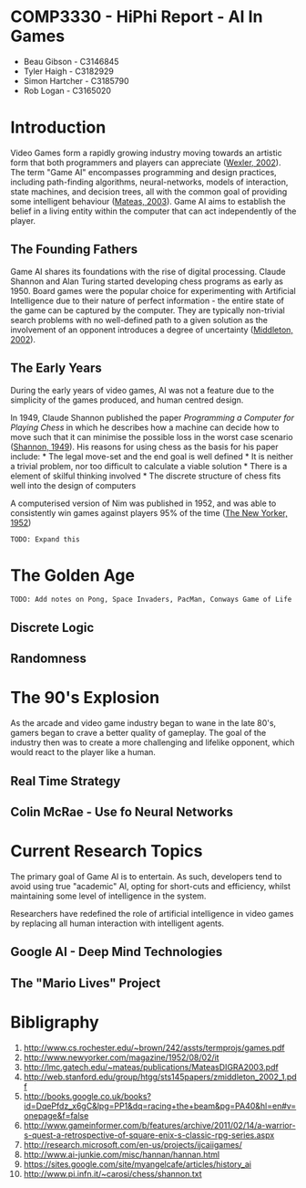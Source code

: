 COMP3330 - HiPhi Report - AI In Games
=====================================

* Beau Gibson - C3146845
* Tyler Haigh - C3182929
* Simon Hartcher - C3185790
* Rob Logan - C3165020

# Introduction #

Video Games form a rapidly growing industry moving towards an artistic form that both programmers and players can appreciate ([Wexler, 2002](http://www.cs.rochester.edu/~brown/242/assts/termprojs/games.pdf)). The term "Game AI" encompasses programming and design practices, including path-finding algorithms, neural-networks, models of interaction, state machines, and decision trees, all with the common goal of providing some intelligent behaviour ([Mateas, 2003](http://lmc.gatech.edu/~mateas/publications/MateasDIGRA2003.pdf)). Game AI aims to establish the belief in a living entity within the computer that can act independently of the player.

## The Founding Fathers ##

Game AI shares its foundations with the rise of digital processing. Claude Shannon and Alan Turing started developing chess programs as early as 1950. Board games were the popular choice for experimenting with Artificial Intelligence due to their nature of perfect information - the entire state of the game can be captured by the computer. They are typically non-trivial search problems with no well-defined path to a given solution as the involvement of an opponent introduces a degree of uncertainty ([Middleton, 2002](http://web.stanford.edu/group/htgg/sts145papers/zmiddleton_2002_1.pdf)).

## The Early Years ##

During the early years of video games, AI was not a feature due to the simplicity of the games produced, and human centred design.

In 1949, Claude Shannon published the paper *Programming a Computer for Playing Chess* in which he describes how a machine can decide how to move such that it can minimise the possible loss in the worst case scenario ([Shannon, 1949](http://www.pi.infn.it/~carosi/chess/shannon.txt)). His reasons for using chess as the basis for his paper include:
    * The legal move-set and the end goal is well defined
    * It is neither a trivial problem, nor too difficult to calculate a viable solution
    * There is a element of skilful thinking involved
    * The discrete structure of chess fits well into the design of computers

A computerised version of Nim was published in 1952, and was able to consistently win games against players 95% of the time ([The New Yorker, 1952](http://www.newyorker.com/magazine/1952/08/02/it))

`TODO: Expand this`

# The Golden Age #

`TODO: Add notes on Pong, Space Invaders, PacMan, Conways Game of Life`

## Discrete Logic ##

## Randomness ##

# The 90's Explosion #

As the arcade and video game industry began to wane in the late 80's, gamers began to crave a better quality of gameplay. The goal of the industry then was to create a more challenging and lifelike opponent, which would react to the player like a human.

## Real Time Strategy ##

## Colin McRae - Use fo Neural Networks ##

# Current Research Topics #

The primary goal of Game AI is to entertain. As such, developers tend to avoid using true "academic" AI, opting for short-cuts and efficiency, whilst maintaining some level of intelligence in the system.

Researchers have redefined the role of artificial intelligence in video games by replacing all human interaction with intelligent agents.

## Google AI - Deep Mind Technologies ##

## The "Mario Lives" Project ##

# Bibligraphy #

1. http://www.cs.rochester.edu/~brown/242/assts/termprojs/games.pdf
2. http://www.newyorker.com/magazine/1952/08/02/it
3. http://lmc.gatech.edu/~mateas/publications/MateasDIGRA2003.pdf
4. http://web.stanford.edu/group/htgg/sts145papers/zmiddleton_2002_1.pdf
5. http://books.google.co.uk/books?id=DqePfdz_x6gC&lpg=PP1&dq=racing+the+beam&pg=PA40&hl=en#v=onepage&f=false
6. http://www.gameinformer.com/b/features/archive/2011/02/14/a-warrior-s-quest-a-retrospective-of-square-enix-s-classic-rpg-series.aspx
7. http://research.microsoft.com/en-us/projects/ijcaiigames/
8. http://www.ai-junkie.com/misc/hannan/hannan.html
9. https://sites.google.com/site/myangelcafe/articles/history_ai
10. http://www.pi.infn.it/~carosi/chess/shannon.txt